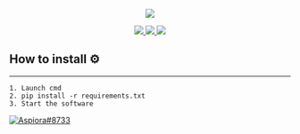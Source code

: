 <p align="center">
  <img src="https://cdn.discordapp.com/attachments/857714045251878972/977153774206476318/revenge_hotlinenct_dream.gif">
</p>

<p align="center">
  <a href="https://github.com/13shayan82/Discord-Server-Leaver/blob/main/LICENSE">
    <img src="https://img.shields.io/badge/License-MIT-important">
  </a>
  <a href="https://www.python.org">
    <img src="https://img.shields.io/badge/Python-3.9-informational.svg">
  </a>
  <a href="https://github.com/Aspiora">
    <img src="https://komarev.com/ghpvc/?username=Aspiora&style=flat&color=blue">
  </a> 


  ##  How to install :gear:
  * * *
  ```
  1. Launch cmd
  2. pip install -r requirements.txt 
  3. Start the software
  ```

<a href="mailto:GMAİL"><img alt="Aspiora#8733" src="https://img.shields.io/badge/Discord-Aspiora-blue?style=flat&logo=Discord"></a>
